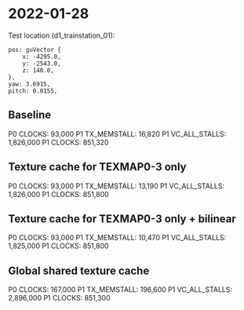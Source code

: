 # 2022-01-28

Test location (d1_trainstation_01):
```
pos: guVector {
    x: -4295.0,
    y: -2543.0,
    z: 140.0,
},
yaw: 3.6915,
pitch: 0.0155,
```

## Baseline

P0 CLOCKS: 93,000
P1 TX_MEMSTALL: 16,820
P1 VC_ALL_STALLS: 1,826,000
P1 CLOCKS: 851,320

## Texture cache for TEXMAP0-3 only

P0 CLOCKS: 93,000
P1 TX_MEMSTALL: 13,190
P1 VC_ALL_STALLS: 1,826,000
P1 CLOCKS: 851,800

## Texture cache for TEXMAP0-3 only + bilinear

P0 CLOCKS: 93,000
P1 TX_MEMSTALL: 10,470
P1 VC_ALL_STALLS: 1,825,000
P1 CLOCKS: 851,800

## Global shared texture cache

P0 CLOCKS: 167,000
P1 TX_MEMSTALL: 196,600
P1 VC_ALL_STALLS: 2,896,000
P1 CLOCKS: 851,300
